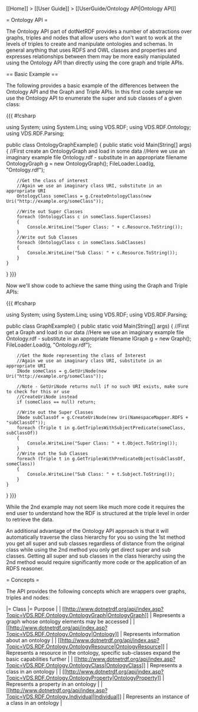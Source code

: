 [[Home]] > [[User Guide]] > [[UserGuide/Ontology API|Ontology API]]

= Ontology API =

The Ontology API part of dotNetRDF provides a number of abstractions over graphs, triples and nodes that allow users who don't want to work at the levels of triples to create and manipulate ontologies and schemas. In general anything that uses RDFS and OWL classes and properties and expresses relationships between them may be more easily manipulated using the Ontology API than directly using the core graph and triple APIs.

== Basic Example ==

The following provides a basic example of the differences between the Ontology API and the Graph and Triple APIs. In this first code sample we use the Ontology API to enumerate the super and sub classes of a given class:

{{{
#!csharp

using System;
using System.Linq;
using VDS.RDF;
using VDS.RDF.Ontology;
using VDS.RDF.Parsing;

public class OntologyGraphExample()
{
	public static void Main(String[] args)
	{
		//First create an OntologyGraph and load in some data
		//Here we use an imaginary example file Ontology.rdf - substitute in an appropriate filename
		OntologyGraph g = new OntologyGraph();
		FileLoader.Load(g, "Ontology.rdf");

		//Get the class of interest
		//Again we use an imaginary class URI, substitute in an appropriate URI
		OntologyClass someClass = g.CreateOntologyClass(new Uri("http://example.org/someClass"));

		//Write out Super Classes
		foreach (OntologyClass c in someClass.SuperClasses)
		{
			Console.WriteLine("Super Class: " + c.Resource.ToString());
		}
		//Write out Sub Classes
		foreach (OntologyClass c in someClass.SubClasses)
		{
			Console.WriteLine("Sub Class: " + c.Resource.ToString());
		}
	}
}
}}}

Now we'll show code to achieve the same thing using the Graph and Triple APIs:

{{{
#!csharp

using System;
using System.Linq;
using VDS.RDF;
using VDS.RDF.Parsing;

public class GraphExample()
{
	public static void Main(String[] args)
	{
		//First get a Graph and load in our data
		//Here we use an imaginary example file Ontology.rdf - substitute in an appropriate filename
		IGraph g = new Graph();
		FileLoader.Load(g, "Ontology.rdf");

		//Get the Node representing the class of Interest
		//Again we use an imaginary class URI, substitute in an appropriate URI
		INode someClass = g.GetUriNode(new Uri("http://example.org/someClass"));

		//Note - GetUriNode returns null if no such URI exists, make sure to check for this or use
		//CreateUriNode instead
		if (someClass == null) return;

		//Write out the Super Classes
		INode subClassOf = g.CreateUriNode(new Uri(NamespaceMapper.RDFS + "subClassOf"));
		foreach (Triple t in g.GetTriplesWithSubjectPredicate(someClass, subClassOf))
		{
			Console.WriteLine("Super Class: " + t.Object.ToString());
		}
		//Write out the Sub Classes
		foreach (Triple t in g.GetTriplesWithPredicateObject(subClassOf, someClass))
		{
			Console.WriteLine("Sub Class: " + t.Subject.ToString());
		}
	}
}
}}}

While the 2nd example may not seem like much more code it requires the end user to understand how the RDF is structured at the triple level in order to retrieve the data.

An additional advantage of the Ontology API approach is that it will automatically traverse the class hierarchy for you so using the 1st method you get all super and sub classes regardless of distance from the original class while using the 2nd method you only get direct super and sub classes. Getting all super and sub classes in the class hierarchy using the 2nd method would require significantly more code or the application of an RDFS reasoner.

= Concepts =

The API provides the following concepts which are wrappers over graphs, triples and nodes:

|= Class |= Purpose |
| [[http://www.dotnetrdf.org/api/index.asp?Topic=VDS.RDF.Ontology.OntologyGraph|OntologyGraph]] | Represents a graph whose ontology elements may be accessed |
| [[http://www.dotnetrdf.org/api/index.asp?Topic=VDS.RDF.Ontology.Ontology|Ontology]] | Represents information about an ontology |
| [[http://www.dotnetrdf.org/api/index.asp?Topic=VDS.RDF.Ontology.OntologyResource|OntologyResource]] | Represents a resource in the ontology, specific sub-classes expand the basic capabilities further |
| [[http://www.dotnetrdf.org/api/index.asp?Topic=VDS.RDF.Ontology.OntologyClass|OntologyClass]] | Represents a class in an ontology |
| [[http://www.dotnetrdf.org/api/index.asp?Topic=VDS.RDF.Ontology.OntologyProperty|OntologyProperty]] | Represents a property in an ontology |
| [[http://www.dotnetrdf.org/api/index.asp?Topic=VDS.RDF.Ontology.Individual|Individual]] | Represents an instance of a class in an ontology |